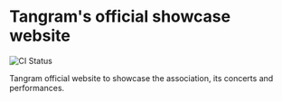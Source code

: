 # Tangram's official showcase website

![CI Status](https://github.com/TangramOrchestre/showcase-website/actions/workflows/ci.yml/badge.svg)

Tangram official website to showcase the association, its concerts and performances.